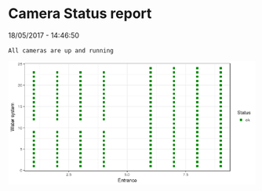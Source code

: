 Camera Status report
================
18/05/2017 - 14:46:50

    All cameras are up and running

![](camreport_files/figure-markdown_github/unnamed-chunk-2-1.png)
